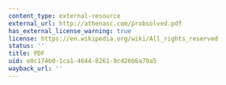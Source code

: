 ```yaml
---
content_type: external-resource
external_url: http://athenasc.com/probsolved.pdf
has_external_license_warning: true
license: https://en.wikipedia.org/wiki/All_rights_reserved
status: ''
title: PDF
uid: e0c174b0-1ca1-4644-8261-9c426b6a70a5
wayback_url: ''
---
```

